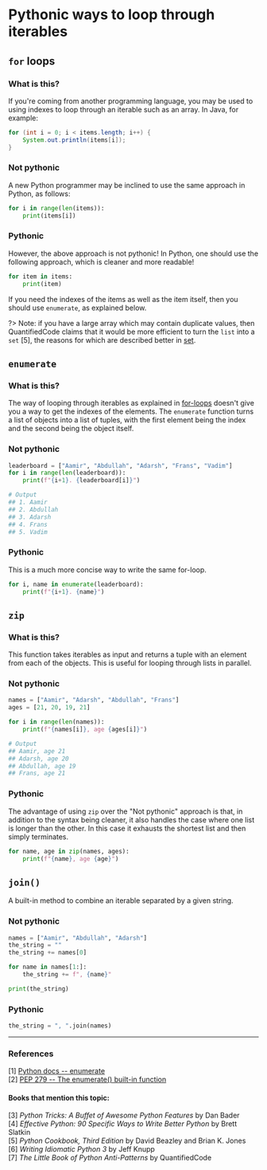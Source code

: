 # Pythonic ways to loop through iterables

## `for` loops

### What is this?
If you're coming from another programming language, you may be used to using indexes to loop through an iterable such as an array. In Java, for example:

```java
for (int i = 0; i < items.length; i++) {
    System.out.println(items[i]);
}
```

### Not pythonic
A new Python programmer may be inclined to use the same approach in Python, as follows:

```py
for i in range(len(items)):
    print(items[i])
```

### Pythonic
However, the above approach is not pythonic! In Python, one should use the following approach, which is cleaner and more readable!

```py
for item in items:
    print(item)
```

If you need the indexes of the items as well as the item itself, then you should use `enumerate`, as explained below.

?> Note: if you have a large array which may contain duplicate values, then QuantifiedCode claims that it would be more efficient to turn the `list` into a `set` [5], the reasons for which are described better in [set](/set.md).

## `enumerate`
### What is this?
The way of looping through iterables as explained in [for-loops](forloops.md) doesn't give you a way to get the indexes of the elements. The `enumerate` function turns a list of objects into a list of tuples, with the first element being the index and the second being the object itself.

### Not pythonic
```py
leaderboard = ["Aamir", "Abdullah", "Adarsh", "Frans", "Vadim"]
for i in range(len(leaderboard)):
    print(f"{i+1}. {leaderboard[i]}")

# Output
## 1. Aamir
## 2. Abdullah
## 3. Adarsh
## 4. Frans
## 5. Vadim
```

### Pythonic
This is a much more concise way to write the same for-loop.
```py
for i, name in enumerate(leaderboard):
    print(f"{i+1}. {name}")
```

## `zip`
### What is this?
This function takes iterables as input and returns a tuple with an element from each of the objects. This is useful for looping through lists in parallel.

### Not pythonic
```py
names = ["Aamir", "Adarsh", "Abdullah", "Frans"]
ages = [21, 20, 19, 21]

for i in range(len(names)):
    print(f"{names[i]}, age {ages[i]}")

# Output
## Aamir, age 21
## Adarsh, age 20
## Abdullah, age 19
## Frans, age 21

```

### Pythonic
The advantage of using `zip` over the "Not pythonic" approach is that, in addition to the syntax being cleaner, it also handles the case where one list is longer than the other. In this case it exhausts the shortest list and then simply terminates.


```py
for name, age in zip(names, ages):
    print(f"{name}, age {age}")
```

## `join()`
A built-in method to combine an iterable separated by a given string.

### Not pythonic

```py
names = ["Aamir", "Abdullah", "Adarsh"]
the_string = ""
the_string += names[0]

for name in names[1:]:
    the_string += f", {name}"

print(the_string)
```

### Pythonic
```py
the_string = ", ".join(names)
```
---

### References
[1] [Python docs -- enumerate](https://docs.python.org/3/library/functions.html#enumerate)  
[2] [PEP 279 -- The enumerate() built-in function](https://www.python.org/dev/peps/pep-0279/)  
#### Books that mention this topic:
[3] *Python Tricks: A Buffet of Awesome Python Features* by Dan Bader  
[4] *Effective Python: 90 Specific Ways to Write Better Python* by Brett Slatkin  
[5] *Python Cookbook, Third Edition* by David Beazley and Brian K. Jones  
[6] *Writing Idiomatic Python 3* by Jeff Knupp  
[7] *The Little Book of Python Anti-Patterns* by QuantifiedCode  